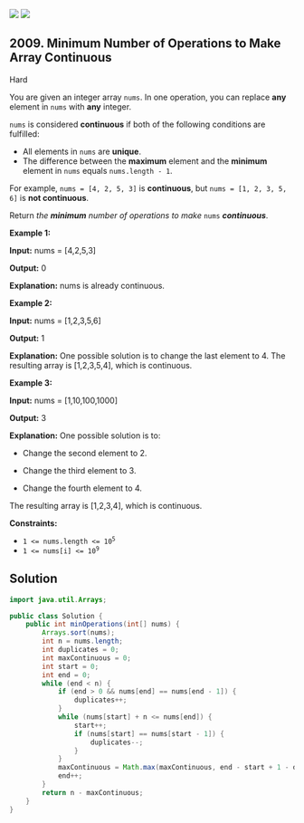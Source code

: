 [![](https://img.shields.io/github/stars/javadev/LeetCode-in-Java?label=Stars&style=flat-square)](https://github.com/javadev/LeetCode-in-Java)
[![](https://img.shields.io/github/forks/javadev/LeetCode-in-Java?label=Fork%20me%20on%20GitHub%20&style=flat-square)](https://github.com/javadev/LeetCode-in-Java/fork)

## 2009\. Minimum Number of Operations to Make Array Continuous

Hard

You are given an integer array `nums`. In one operation, you can replace **any** element in `nums` with **any** integer.

`nums` is considered **continuous** if both of the following conditions are fulfilled:

*   All elements in `nums` are **unique**.
*   The difference between the **maximum** element and the **minimum** element in `nums` equals `nums.length - 1`.

For example, `nums = [4, 2, 5, 3]` is **continuous**, but `nums = [1, 2, 3, 5, 6]` is **not continuous**.

Return _the **minimum** number of operations to make_ `nums` **_continuous_**.

**Example 1:**

**Input:** nums = [4,2,5,3]

**Output:** 0

**Explanation:** nums is already continuous.

**Example 2:**

**Input:** nums = [1,2,3,5,6]

**Output:** 1

**Explanation:** One possible solution is to change the last element to 4. The resulting array is [1,2,3,5,4], which is continuous.

**Example 3:**

**Input:** nums = [1,10,100,1000]

**Output:** 3

**Explanation:** One possible solution is to: 

- Change the second element to 2. 

- Change the third element to 3. 

- Change the fourth element to 4. 
  
The resulting array is [1,2,3,4], which is continuous.

**Constraints:**

*   <code>1 <= nums.length <= 10<sup>5</sup></code>
*   <code>1 <= nums[i] <= 10<sup>9</sup></code>

## Solution

```java
import java.util.Arrays;

public class Solution {
    public int minOperations(int[] nums) {
        Arrays.sort(nums);
        int n = nums.length;
        int duplicates = 0;
        int maxContinuous = 0;
        int start = 0;
        int end = 0;
        while (end < n) {
            if (end > 0 && nums[end] == nums[end - 1]) {
                duplicates++;
            }
            while (nums[start] + n <= nums[end]) {
                start++;
                if (nums[start] == nums[start - 1]) {
                    duplicates--;
                }
            }
            maxContinuous = Math.max(maxContinuous, end - start + 1 - duplicates);
            end++;
        }
        return n - maxContinuous;
    }
}
```
